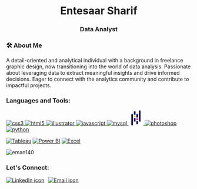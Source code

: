 
<h1 align="center"> Entesaar Sharif</h1>
<h3 align="center">Data Analyst </h3>
<h3>🛠️ About Me</h3>
A detail-oriented and analytical individual with a background in freelance graphic design, now transitioning into the world of data analysis. Passionate about leveraging data to extract meaningful insights and drive informed decisions. Eager to connect with the analytics community and contribute to impactful projects.







<h3 align="left">Languages and Tools:</h3>
<p align="left"> <a href="https://www.w3schools.com/css/" target="_blank" rel="noreferrer"> <img src="https://github.com/user-attachments/assets/f2e92405-bf08-4ed0-a956-6e9ed253bb27" alt="css3" width="40" height="40"/> </a> <a href="https://www.w3.org/html/" target="_blank" rel="noreferrer"> <img src="https://github.com/user-attachments/assets/c32207d6-9fa5-498c-9fc3-94c0310363cc" alt="html5" width="40" height="40"/> </a> <a href="https://www.adobe.com/in/products/illustrator.html" target="_blank" rel="noreferrer"> <img src="https://github.com/user-attachments/assets/440c3941-961b-4074-bf89-4db602da69e1" alt="illustrator" width="40" height="40"/> </a> <a href="https://developer.mozilla.org/en-US/docs/Web/JavaScript" target="_blank" rel="noreferrer"> <img src="https://github.com/user-attachments/assets/b2462883-a86a-45dc-9ba2-50f6c40edbef"
 alt="javascript" width="40" height="40"/> </a> <a href="https://www.mysql.com/" target="_blank" rel="noreferrer"> <img src="https://github.com/user-attachments/assets/d0fbfc6a-e834-49ac-b1f8-113c2b12a6c9" alt="mysql" width="40" height="40"/> </a> <a href="https://pandas.pydata.org/" target="_blank" rel="noreferrer"> <img src="https://raw.githubusercontent.com/devicons/devicon/2ae2a900d2f041da66e950e4d48052658d850630/icons/pandas/pandas-original.svg" alt="pandas" width="40" height="40"/> </a> <a href="https://www.photoshop.com/en" target="_blank" rel="noreferrer"> <img src="https://github.com/user-attachments/assets/87bbca86-45cc-4f16-ac40-c499f6f212ba" alt="photoshop" width="40" height="40"/> </a> <a href="https://www.python.org" target="_blank" rel="noreferrer"> <img src="https://github.com/user-attachments/assets/20207ff2-d547-4c1d-a0fd-08ac80b9e043" alt="python" width="40" height="40"/> </a> </p>

[![Tableau](https://img.shields.io/badge/Tableau-E97627?style=for-the-badge&logo=tableau&logoColor=white)](https://www.tableau.com/)
[![Power BI](https://img.shields.io/badge/Power_BI-F2C811?style=for-the-badge&logo=powerbi&logoColor=black)](https://powerbi.microsoft.com/)
[![Excel](https://img.shields.io/badge/Excel-217346?style=for-the-badge&logo=microsoft-excel&logoColor=white)](https://www.microsoft.com/en-gb/microsoft-365/excel)



<p align="left"> <img src="https://komarev.com/ghpvc/?username=eman140&label=Profile%20views&color=0e75b6&style=flat" alt="eman140" /> </p>

<h3 style="text-align: left;">Let's Connect:</h3>
<div style="display: flex; align-items: center;">
  <a href="https://linkedin.com/in/eman140" target="blank" style="margin-right: 10px;">
    <img src="https://github.com/user-attachments/assets/6df6f051-a258-46b3-94a5-3bb5a10b10cb" alt="LinkedIn icon" height="40" width="40" />
  </a>
  <a href="mailto:entesaarsharif.bootcamp@justit.co.uk" target="_blank">
    <img src="https://github.com/user-attachments/assets/de450eb7-3c33-45b7-a69e-c92b61bf8fc7" alt="Email icon" height="40" width="40" />
  </a>
</div>


